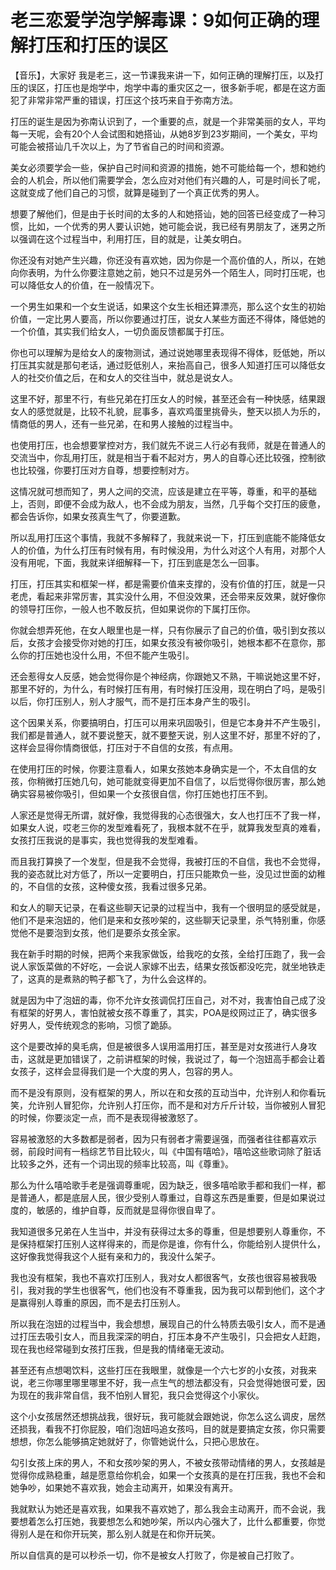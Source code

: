 # 老三恋爱学泡学解毒课：9如何正确的理解打压和打压的误区

【音乐】，大家好 我是老三，这一节课我来讲一下，如何正确的理解打压，以及打压的误区，打压也是炮学中，炮学中毒的重灾区之一，很多新手呢，都是在这方面犯了非常非常严重的错误，打压这个技巧来自于弥南方法。

打压的诞生是因为弥南认识到了，一个重要的点，就是一个非常美丽的女人，平均每一天呢，会有20个人会试图和她搭讪，从她8岁到23岁期间，一个美女，平均可能会被搭讪几千次以上，为了节省自己的时间和资源。

美女必须要学会一些，保护自己时间和资源的措施，她不可能给每一个，想和她约会的人机会，所以他们需要学会，怎么应对对他们有兴趣的人，可是时间长了呢，这就变成了他们自己的习惯，就算是碰到了一个真正优秀的男人。

想要了解他们，但是由于长时间的太多的人和她搭讪，她的回答已经变成了一种习惯，比如，一个优秀的男人要认识她，她可能会说，我已经有男朋友了，迷男之所以强调在这个过程当中，利用打压，目的就是，让美女明白。

你还没有对她产生兴趣，你还没有喜欢她，因为你是一个高价值的人，所以，在她向你表明，为什么你要注意她之前，她只不过是另外一个陌生人，同时打压呢，也可以降低女人的价值，在一般情况下。

一个男生如果和一个女生说话，如果这个女生长相还算漂亮，那么这个女生的初始价值，一定比男人要高，所以你要通过打压，说女人某些方面还不得体，降低她的一个价值，其实我们给女人，一切负面反馈都属于打压。

你也可以理解为是给女人的废物测试，通过说她哪里表现得不得体，贬低她，所以打压其实就是那句老话，通过贬低别人，来抬高自己，很多人知道打压可以降低女人的社交价值之后，在和女人的交往当中，就总是说女人。

这里不好，那里不行，有些兄弟在打压女人的时候，甚至还会有一种快感，结果跟女人的感觉就是，比较不礼貌，屁事多，喜欢鸡蛋里挑骨头，整天以损人为乐的，情商低的男人，还有一些兄弟，在和男人接触的过程当中。

也使用打压，也会想要掌控对方，我们就先不说三人行必有我师，就是在普通人的交流当中，你乱用打压，就是相当于看不起对方，男人的自尊心还比较强，控制欲也比较强，你要打压对方自尊，想要控制对方。

这情况就可想而知了，男人之间的交流，应该是建立在平等，尊重，和平的基础上，否则，即便不会成为敌人，也不会成为朋友，当然，几乎每个交打压的疲惫，都会告诉你，如果女孩真生气了，你要道歉。

所以乱用打压这个事情，我就不多解释了，我就来说一下，打压到底能不能降低女人的价值，为什么打压有时候有用，有时候没用，为什么对这个人有用，对那个人没有用呢，下面，我就来详细解释一下，打压到底是怎么一回事。

打压，打压其实和框架一样，都是需要价值来支撑的，没有价值的打压，就是一只老虎，看起来非常厉害，其实没什么用，不但没效果，还会带来反效果，就好像你的领导打压你，一般人也不敢反抗，但如果说你的下属打压你。

你就会想弄死他，在女人眼里也是一样，只有你展示了自己的价值，吸引到女孩以后，女孩才会接受你对她的打压，如果女孩没有被你吸引，她根本都不在意你，那么你的打压她也没什么用，不但不能产生吸引。

还会惹得女人反感，她会觉得你是个神经病，你跟她又不熟，干嘛说她这里不好，那里不好的，为什么，有时候打压有用，有时候打压没用，现在明白了吗，是吸引以后，你打压别人，别人才服气，而不是打压本身产生的吸引。

这个因果关系，你要搞明白，打压可以用来巩固吸引，但是它本身并不产生吸引，我们都是普通人，就不要说整天，就不要整天说，别人这里不好，那里不好的了，这样会显得你情商很低，打压对于不自信的女孩，有点用。

在使用打压的时候，你要注意看人，如果女孩她本身确实是一个，不太自信的女孩，你稍微打压她几句，她可能就变得更加不自信了，以后觉得你很厉害，那么她确实容易被你吸引，但如果一个女孩很自信，你打压她也打压不到。

人家还是觉得无所谓，就好像，我觉得我的心态很强大，女人也打压不了我一样，如果女人说，哎老三你的发型难看死了，我根本就不在乎，就算我发型真的难看，女孩打压我说的是事实，我也觉得我的发型难看。

而且我打算换了一个发型，但是我不会觉得，我被打压的不自信，我也不会觉得，我的姿态就比对方低了，所以一定要明白，打压只能欺负一些，没见过世面的幼稚的，不自信的女孩，这种傻女孩，我看过很多兄弟。

和女人的聊天记录，在看这些聊天记录的过程当中，我有一个很明显的感受就是，他们不是来泡妞的，他们是来和女孩吵架的，这些聊天记录里，杀气特别重，你感觉他不是要泡到女孩，他们是要杀女孩全家。

我在新手时期的时候，把两个来我家做饭，给我吃的女孩，全给打压跑了，我一会说人家饭菜做的不好吃，一会说人家嫁不出去，结果女孩饭都没吃完，就坐地铁走了，这真的是煮熟的鸭子都飞了，为什么会这样的。

就是因为中了泡妞的毒，你不允许女孩调侃打压自己，对不对，我害怕自己成了没有框架的好男人，害怕就被女孩不尊重了，其实，POA是绞网过正了，确实很多好男人，受传统观念的影响，习惯了跪舔。

这个是要改掉的臭毛病，但是被很多人误用滥用打压，甚至是对女孩进行人身攻击，这就是更加错误了，之前讲框架的时候，我说过了，每一个泡妞高手都会让着女孩子，这样会显得我们是一个大度的男人，包容的男人。

而不是没有原则，没有框架的男人，所以在和女孩的互动当中，允许别人和你看玩笑，允许别人冒犯你，允许别人打压你，而不是和对方斤斤计较，当你被别人冒犯的时候，你要淡定一点，而不是表现得被激怒了。

容易被激怒的大多数都是弱者，因为只有弱者才需要逞强，而强者往往都喜欢示弱，前段时间有一档综艺节目比较火，叫《中国有嘻哈》，嘻哈这些歌词除了脏话比较多之外，还有一个词出现的频率比较高，叫《尊重》。

那么为什么嘻哈歌手老是强调尊重呢，因为缺乏，很多嘻哈歌手都和我们一样，都是普通人，都是底层人民，很少受别人尊重过，自尊这东西是重要，但是如果说过度的，敏感的，维护自尊，反而就是显得你很自卑了。

我知道很多兄弟在人生当中，并没有获得过太多的尊重，但是想要别人尊重你，不是保持框架打压别人这样得来的，而是你是谁，你有什么，你能给别人提供什么，这好像我觉得我这个人挺有亲和力的，我没什么架子。

我也没有框架，我也不喜欢打压别人，我对女人都很客气，女孩也很容易被我吸引，我对我的学生也很客气，他们也没有不尊重我，因为我可以帮到他们，这个才是赢得别人尊重的原因，而不是去打压别人。

所以我在泡妞的过程当中，我会想想，展现自己的什么特质去吸引女人，而不是通过打压去吸引女人，而且我深深的明白，打压本身不产生吸引，只会把女人赶跑，现在我也经常碰到女孩打压我，但是我的情绪毫无波动。

甚至还有点想喝饮料，这些打压在我眼里，就像是一个六七岁的小女孩，对我来说，老三你哪里哪里哪里不好，我一点生气的想法都没有，只会觉得她很可爱，因为现在的我非常自信，我不怕别人冒犯，我只会觉得这个小家伙。

这个小女孩居然还想挑战我，很好玩，我可能就会跟她说，你怎么这么调皮，居然还损我，看我不打你屁股，咱们泡妞吗追女孩吗，目的就是要搞定女孩，你只需要想想，你怎么能够搞定她就好了，你管她说什么，只把心思放在。

勾引女孩上床的男人，不和女孩吵架的男人，不被女孩带动情绪的男人，女孩越是觉得你成熟稳重，越是愿意给你机会，如果一个女孩真的是在打压我，我也不会和她争吵，如果她不喜欢我，她会主动离开，如果没有离开。

我就默认为她还是喜欢我，如果我不喜欢她了，那么我会主动离开，而不会说，我要想着怎么打压她，我要想怎么和她吵架，所以内心强大了，比什么都重要，你觉得别人是在和你开玩笑，那么别人就是在和你开玩笑。

所以自信真的是可以秒杀一切，你不是被女人打败了，你是被自己打败了。